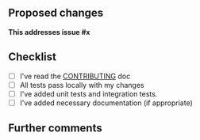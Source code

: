 ## Proposed changes

<!-- Describe the big picture of your changes here to communicate to the maintainers why we should accept this pull request. If it fixes a bug or resolves a feature request, be sure to link to that issue. -->

**This addresses issue #x**

## Checklist
<!-- Put an `x` in the boxes that apply. You can also fill these out after creating the PR. If you're unsure about any of them, don't hesitate to ask. We're here to help! This is simply a reminder of what we are going to look for before merging your code. -->

- [ ] I've read the [CONTRIBUTING](https://github.com/Aconex/scrutineer/blob/master/CONTRIBUTING.md) doc
- [ ] All tests pass locally with my changes
- [ ] I've added unit tests and integration tests.
- [ ] I've added necessary documentation (if appropriate)

## Further comments

<!-- If this is a relatively large or complex change, kick off the discussion by explaining why you chose the solution you did and what alternatives you considered, etc... -->
